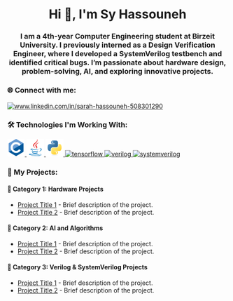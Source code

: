 <h1 align="center">Hi 👋, I'm Sy Hassouneh</h1>
<h3 align="center">I am a 4th-year Computer Engineering student at Birzeit University. I previously interned as a Design Verification Engineer, where I developed a SystemVerilog testbench and identified critical bugs. I’m passionate about hardware design, problem-solving, AI, and exploring innovative projects.</h3>

<h3 align="left">🌐 Connect with me:</h3>
<p align="left">
<a href="https://linkedin.com/in/www.linkedin.com/in/sarah-hassouneh-508301290" target="blank"><img align="center" src="https://raw.githubusercontent.com/rahuldkjain/github-profile-readme-generator/master/src/images/icons/Social/linked-in-alt.svg" alt="www.linkedin.com/in/sarah-hassouneh-508301290" height="30" width="40" /></a>
</p>

<h3 align="left">🛠️ Technologies I'm Working With:</h3>
<p align="left"> 
  <a href="https://www.cprogramming.com/" target="_blank" rel="noreferrer"> <img src="https://raw.githubusercontent.com/devicons/devicon/master/icons/c/c-original.svg" alt="c" width="40" height="40"/> </a>
  <a href="https://www.java.com" target="_blank" rel="noreferrer"> <img src="https://raw.githubusercontent.com/devicons/devicon/master/icons/java/java-original.svg" alt="java" width="40" height="40"/> </a>
  <a href="https://www.python.org" target="_blank" rel="noreferrer"> <img src="https://raw.githubusercontent.com/devicons/devicon/master/icons/python/python-original.svg" alt="python" width="40" height="40"/> </a>
  <a href="https://www.tensorflow.org" target="_blank" rel="noreferrer"> <img src="https://www.vectorlogo.zone/logos/tensorflow/tensorflow-icon.svg" alt="tensorflow" width="40" height="40"/> </a>
  <a href="https://www.verilog.com" target="_blank" rel="noreferrer"> <img src="https://upload.wikimedia.org/wikipedia/commons/d/d0/Verilog_logo.svg" alt="verilog" width="40" height="40"/> </a>
  <a href="https://www.systemverilog.com" target="_blank" rel="noreferrer"> <img src="https://upload.wikimedia.org/wikipedia/commons/5/53/SystemVerilog_logo.svg" alt="systemverilog" width="40" height="40"/> </a>
</p>

<h3 align="left">📂 My Projects:</h3>

<h4>🔧 Category 1: Hardware Projects</h4>
<ul>
    <li><a href="link-to-your-hardware-project">Project Title 1</a> - Brief description of the project.</li>
    <li><a href="link-to-your-hardware-project">Project Title 2</a> - Brief description of the project.</li>
</ul>

<h4>🔧 Category 2: AI and Algorithms</h4>
<ul>
    <li><a href="link-to-your-ai-project">Project Title 1</a> - Brief description of the project.</li>
    <li><a href="link-to-your-dsa-project">Project Title 2</a> - Brief description of the project.</li>
</ul>

<h4>🔧 Category 3: Verilog & SystemVerilog Projects</h4>
<ul>
    <li><a href="link-to-your-verilog-project">Project Title 1</a> - Brief description of the project.</li>
    <li><a href="link-to-your-systemverilog-project">Project Title 2</a> - Brief description of the project.</li>
</ul>

